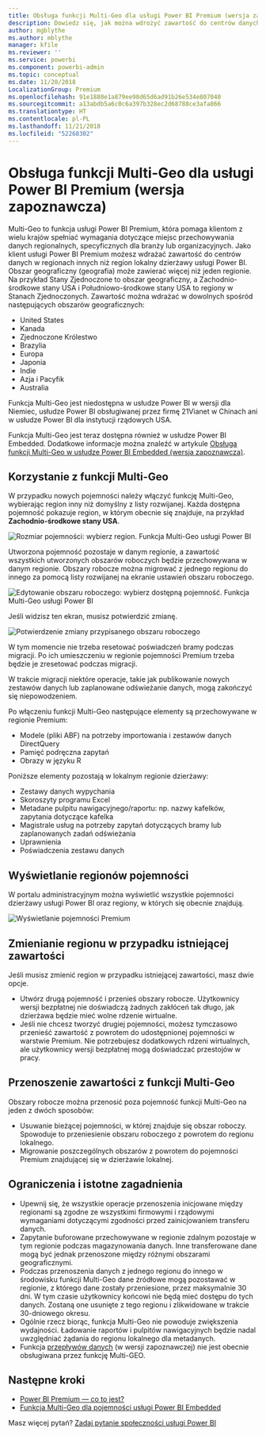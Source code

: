 ```yaml
---
title: Obsługa funkcji Multi-Geo dla usługi Power BI Premium (wersja zapoznawcza)
description: Dowiedz się, jak można wdrożyć zawartość do centrów danych w regionach innych niż region lokalny dzierżawy usługi Power BI.
author: mgblythe
ms.author: mblythe
manager: kfile
ms.reviewer: ''
ms.service: powerbi
ms.component: powerbi-admin
ms.topic: conceptual
ms.date: 11/20/2018
LocalizationGroup: Premium
ms.openlocfilehash: 91e1880e1a879ee98d65d6ad91b26e534e807040
ms.sourcegitcommit: a13abdb5a6c0c6a397b328ec2d68788ce3afa866
ms.translationtype: HT
ms.contentlocale: pl-PL
ms.lasthandoff: 11/21/2018
ms.locfileid: "52268302"
---
```

# <a name="multi-geo-support-for-power-bi-premium-preview"></a>Obsługa funkcji Multi-Geo dla usługi Power BI Premium (wersja zapoznawcza)

Multi-Geo to funkcja usługi Power BI Premium, która pomaga klientom z wielu krajów spełniać wymagania dotyczące miejsc przechowywania danych regionalnych, specyficznych dla branży lub organizacyjnych. Jako klient usługi Power BI Premium możesz wdrażać zawartość do centrów danych w regionach innych niż region lokalny dzierżawy usługi Power BI. Obszar geograficzny (geografia) może zawierać więcej niż jeden regionie. Na przykład Stany Zjednoczone to obszar geograficzny, a Zachodnio-środkowe stany USA i Południowo-środkowe stany USA to regiony w Stanach Zjednoczonych. Zawartość można wdrażać w dowolnych spośród następujących obszarów geograficznych:

- United States
- Kanada
- Zjednoczone Królestwo
- Brazylia
- Europa
- Japonia
- Indie
- Azja i Pacyfik
- Australia

Funkcja Multi-Geo jest niedostępna w usłudze Power BI w wersji dla Niemiec, usłudze Power BI obsługiwanej przez firmę 21Vianet w Chinach ani w usłudze Power BI dla instytucji rządowych USA.

Funkcja Multi-Geo jest teraz dostępna również w usłudze Power BI Embedded. Dodatkowe informacje można znaleźć w artykule [Obsługa funkcji Multi-Geo w usłudze Power BI Embedded (wersja zapoznawcza)](developer/embedded-multi-geo.md).

## <a name="using-multi-geo"></a>Korzystanie z funkcji Multi-Geo

W przypadku nowych pojemności należy włączyć funkcję Multi-Geo, wybierając region inny niż domyślny z listy rozwijanej.  Każda dostępna pojemność pokazuje region, w którym obecnie się znajduje, na przykład **Zachodnio-środkowe stany USA**.

![Rozmiar pojemności: wybierz region. Funkcja Multi-Geo usługi Power BI](media/service-admin-premium-multi-geo/power-bi-multi-geo-capacity-size.png)

Utworzona pojemność pozostaje w danym regionie, a zawartość wszystkich utworzonych obszarów roboczych będzie przechowywana w danym regionie. Obszary robocze można migrować z jednego regionu do innego za pomocą listy rozwijanej na ekranie ustawień obszaru roboczego.

![Edytowanie obszaru roboczego: wybierz dostępną pojemność. Funkcja Multi-Geo usługi Power BI](media/service-admin-premium-multi-geo/power-bi-multi-geo-edit-workspace.png)

Jeśli widzisz ten ekran, musisz potwierdzić zmianę.

![Potwierdzenie zmiany przypisanego obszaru roboczego](media/service-admin-premium-multi-geo/power-bi-multi-geo-change-assigned-workspace-capacity.png)

W tym momencie nie trzeba resetować poświadczeń bramy podczas migracji.  Po ich umieszczeniu w regionie pojemności Premium trzeba będzie je zresetować podczas migracji.

W trakcie migracji niektóre operacje, takie jak publikowanie nowych zestawów danych lub zaplanowane odświeżanie danych, mogą zakończyć się niepowodzeniem.  

Po włączeniu funkcji Multi-Geo następujące elementy są przechowywane w regionie Premium:

- Modele (pliki ABF) na potrzeby importowania i zestawów danych DirectQuery
- Pamięć podręczna zapytań
- Obrazy w języku R

Poniższe elementy pozostają w lokalnym regionie dzierżawy:

- Zestawy danych wypychania
- Skoroszyty programu Excel
- Metadane pulpitu nawigacyjnego/raportu: np. nazwy kafelków, zapytania dotyczące kafelka
- Magistrale usług na potrzeby zapytań dotyczących bramy lub zaplanowanych zadań odświeżania
- Uprawnienia
- Poświadczenia zestawu danych

## <a name="view-capacity-regions"></a>Wyświetlanie regionów pojemności

W portalu administracyjnym można wyświetlić wszystkie pojemności dzierżawy usługi Power BI oraz regiony, w których się obecnie znajdują.

![Wyświetlanie pojemności Premium](media/service-admin-premium-multi-geo/power-bi-multi-geo-premium-capacities.png) 

## <a name="change-the-region-for-existing-content"></a>Zmienianie regionu w przypadku istniejącej zawartości

Jeśli musisz zmienić region w przypadku istniejącej zawartości, masz dwie opcje.

- Utwórz drugą pojemność i przenieś obszary robocze. Użytkownicy wersji bezpłatnej nie doświadczą żadnych zakłóceń tak długo, jak dzierżawa będzie mieć wolne rdzenie wirtualne.
- Jeśli nie chcesz tworzyć drugiej pojemności, możesz tymczasowo przenieść zawartość z powrotem do udostępnionej pojemności w warstwie Premium. Nie potrzebujesz dodatkowych rdzeni wirtualnych, ale użytkownicy wersji bezpłatnej mogą doświadczać przestojów w pracy.

## <a name="move-content-out-of-multi-geo"></a>Przenoszenie zawartości z funkcji Multi-Geo  

Obszary robocze można przenosić poza pojemność funkcji Multi-Geo na jeden z dwóch sposobów:

- Usuwanie bieżącej pojemności, w której znajduje się obszar roboczy.  Spowoduje to przeniesienie obszaru roboczego z powrotem do regionu lokalnego.
- Migrowanie poszczególnych obszarów z powrotem do pojemności Premium znajdującej się w dzierżawie lokalnej.

## <a name="limitations-and-considerations"></a>Ograniczenia i istotne zagadnienia

- Upewnij się, że wszystkie operacje przenoszenia inicjowane między regionami są zgodne ze wszystkimi firmowymi i rządowymi wymaganiami dotyczącymi zgodności przed zainicjowaniem transferu danych.
- Zapytanie buforowane przechowywane w regionie zdalnym pozostaje w tym regionie podczas magazynowania danych. Inne transferowane dane mogą być jednak przenoszone między różnymi obszarami geograficznymi.
- Podczas przenoszenia danych z jednego regionu do innego w środowisku funkcji Multi-Geo dane źródłowe mogą pozostawać w regionie, z którego dane zostały przeniesione, przez maksymalnie 30 dni. W tym czasie użytkownicy końcowi nie będą mieć dostępu do tych danych. Zostaną one usunięte z tego regionu i zlikwidowane w trakcie 30-dniowego okresu.
- Ogólnie rzecz biorąc, funkcja Multi-Geo nie powoduje zwiększenia wydajności. Ładowanie raportów i pulpitów nawigacyjnych będzie nadal uwzględniać żądania do regionu lokalnego dla metadanych.
- Funkcja [przepływów danych](service-dataflows-overview.md) (w wersji zapoznawczej) nie jest obecnie obsługiwana przez funkcję Multi-GEO.

## <a name="next-steps"></a>Następne kroki

- [Power BI Premium — co to jest?](service-premium.md)
- [Funkcja Multi-Geo dla pojemności usługi Power BI Embedded](developer/embedded-multi-geo.md)

Masz więcej pytań? [Zadaj pytanie społeczności usługi Power BI](http://community.powerbi.com/)
